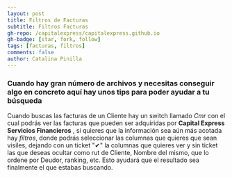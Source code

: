 ```yaml
---
layout: post
title: Filtros de Facturas
subtitle: Filtros Facturas
gh-repo: /capitalexpress/capitalexpress.github.io
gh-badge: [star, fork, follow]
tags: [facturas, filtros]
comments: false
author: Catalina Pinilla
---
```

### Cuando hay gran número de archivos y necesitas conseguir algo en concreto aquí hay unos tips para poder ayudar a tu búsqueda

Cuando buscas las facturas de un Cliente hay un switch llamado *Cmr* con el cual podrás ver las facturas que pueden ser adquiridas por **Capital Express Servicios Financieros** , si quieres que la información sea aún más acotada hay *filtros*, donde podrás seleccionar las columnas que quieres que sean visiles, dejando con un ticket "✔" la columnas que quieres ver y sin ticket las que deseas ocultar como rut de Cliente, Nombre del mismo, que lo ordene por Deudor, ranking, etc. Esto ayudará que el resultado sea finalmente el que estabas buscando.